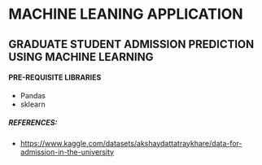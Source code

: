 # MACHINE LEANING APPLICATION

## GRADUATE STUDENT ADMISSION PREDICTION USING MACHINE LEARNING

#### PRE-REQUISITE LIBRARIES

- Pandas
- sklearn

##### REFERENCES: 
- https://www.kaggle.com/datasets/akshaydattatraykhare/data-for-admission-in-the-university
